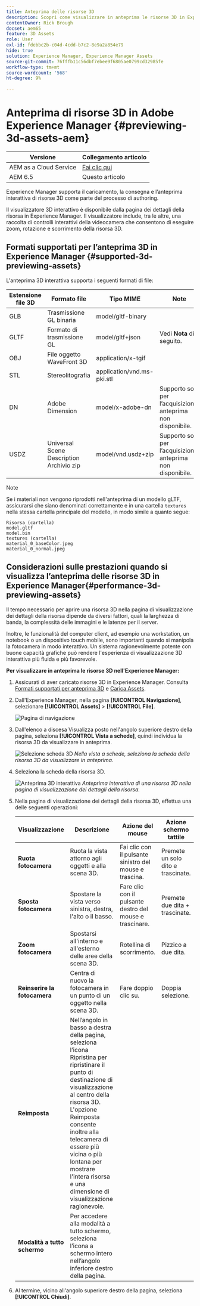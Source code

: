 ```yaml
---
title: Anteprima delle risorse 3D
description: Scopri come visualizzare in anteprima le risorse 3D in Experience Manager.
contentOwner: Rick Brough
docset: aem65
feature: 3D Assets
role: User
exl-id: fdebbc2b-c04d-4cdd-b7c2-8e9a2a854e79
hide: true
solution: Experience Manager, Experience Manager Assets
source-git-commit: 76fffb11c56dbf7ebee9f6805ae0799cd32985fe
workflow-type: tm+mt
source-wordcount: '568'
ht-degree: 9%

---
```


# Anteprima di risorse 3D in Adobe Experience Manager {#previewing-3d-assets-aem}

| Versione | Collegamento articolo |
| -------- | ---------------------------- |
| AEM as a Cloud Service | [Fai clic qui](https://experienceleague.adobe.com/docs/experience-manager-cloud-service/content/assets/manage/previewing-3d-assets.html?lang=it) |
| AEM 6.5 | Questo articolo |

Experience Manager supporta il caricamento, la consegna e l’anteprima interattiva di risorse 3D come parte del processo di authoring.

Il visualizzatore 3D interattivo è disponibile dalla pagina dei dettagli della risorsa in Experience Manager. Il visualizzatore include, tra le altre, una raccolta di controlli interattivi della videocamera che consentono di eseguire zoom, rotazione e scorrimento della risorsa 3D.

<!-- See also [Working with 3D assets in Dynamic Media](/help/assets/assets-3d.md). -->

## Formati supportati per l’anteprima 3D in Experience Manager {#supported-3d-previewing-assets}

L&#39;anteprima 3D interattiva supporta i seguenti formati di file:

| Estensione file 3D | Formato file | Tipo MIME | Note |
|---|---|---|---|
| GLB | Trasmissione GL binaria | model/gltf-binary | |
| GLTF | Formato di trasmissione GL | model/gltf+json | Vedi **Nota** di seguito. |
| OBJ | File oggetto WaveFront 3D | application/x-tgif | |
| STL | Stereolitografia | application/vnd.ms-pki.stl | |
| DN | Adobe Dimension | model/x-adobe-dn | Supporto solo per l’acquisizione; anteprima non disponibile. |
| USDZ | Universal Scene Description Archivio zip | model/vnd.usdz+zip | Supporto solo per l’acquisizione; anteprima non disponibile. |

>[!NOTE]
>
>Se i materiali non vengono riprodotti nell&#39;anteprima di un modello gLTF, assicurarsi che siano denominati correttamente e in una cartella `textures` nella stessa cartella principale del modello, in modo simile a quanto segue:

    Risorsa (cartella)
    model.gltf
    model.bin
    textures (cartella)
    material_0_baseColor.jpeg
    material_0_normal.jpeg

## Considerazioni sulle prestazioni quando si visualizza l’anteprima delle risorse 3D in Experience Manager{#performance-3d-previewing-assets}

Il tempo necessario per aprire una risorsa 3D nella pagina di visualizzazione dei dettagli della risorsa dipende da diversi fattori, quali la larghezza di banda, la complessità delle immagini e le latenze per il server.

Inoltre, le funzionalità del computer client, ad esempio una workstation, un notebook o un dispositivo touch mobile, sono importanti quando si manipola la fotocamera in modo interattivo. Un sistema ragionevolmente potente con buone capacità grafiche può rendere l&#39;esperienza di visualizzazione 3D interattiva più fluida e più favorevole.

**Per visualizzare in anteprima le risorse 3D nell&#39;Experience Manager:**

1. Assicurati di aver caricato risorse 3D in Experience Manager.
Consulta [Formati supportati per anteprima 3D](#supported-3d-previewing-assets) e [Carica Assets](/help/assets/manage-assets.md#uploading-assets).
1. Dall&#39;Experience Manager, nella pagina **[!UICONTROL Navigazione]**, selezionare **[!UICONTROL Assets]** > **[!UICONTROL File]**.

   ![Pagina di navigazione](/help/assets/assets-dm/navigation-assets.png)

1. Dall&#39;elenco a discesa Visualizza posto nell&#39;angolo superiore destro della pagina, seleziona **[!UICONTROL Vista a schede]**, quindi individua la risorsa 3D da visualizzare in anteprima.

   ![Selezione scheda 3D](/help/assets/assets-dm/3d-card-select.png)
   _Nella vista a schede, seleziona la scheda della risorsa 3D da visualizzare in anteprima._

1. Seleziona la scheda della risorsa 3D.

   ![Anteprima 3D interattiva](/help/assets/assets-dm/3d-preview.png)
   _Anteprima interattiva di una risorsa 3D nella pagina di visualizzazione dei dettagli della risorsa._
1. Nella pagina di visualizzazione dei dettagli della risorsa 3D, effettua una delle seguenti operazioni:

   | Visualizzazione | Descrizione | Azione del mouse | Azione schermo tattile |
   | --- | --- | --- | --- |
   | **Ruota fotocamera** | Ruota la vista attorno agli oggetti e alla scena 3D. | Fai clic con il pulsante sinistro del mouse e trascina. | Premete un solo dito e trascinate. |
   | **Sposta fotocamera** | Spostare la vista verso sinistra, destra, l&#39;alto o il basso. | Fare clic con il pulsante destro del mouse e trascinare. | Premete due dita + trascinate. |
   | **Zoom fotocamera** | Spostarsi all&#39;interno e all&#39;esterno delle aree della scena 3D. | Rotellina di scorrimento. | Pizzico a due dita. |
   | **Reinserire la fotocamera** | Centra di nuovo la fotocamera in un punto di un oggetto nella scena 3D. | Fare doppio clic su. | Doppia selezione. |
   | **Reimposta** | Nell’angolo in basso a destra della pagina, seleziona l’icona Ripristina per ripristinare il punto di destinazione di visualizzazione al centro della risorsa 3D. L&#39;opzione Reimposta consente inoltre alla telecamera di essere più vicina o più lontana per mostrare l&#39;intera risorsa e una dimensione di visualizzazione ragionevole. |   |   |
   | **Modalità a tutto schermo** | Per accedere alla modalità a tutto schermo, seleziona l’icona a schermo intero nell’angolo inferiore destro della pagina. |   |   |

1. Al termine, vicino all&#39;angolo superiore destro della pagina, seleziona **[!UICONTROL Chiudi]**.
